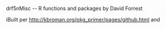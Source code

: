 drf5nMisc -- R functions and packages by David Forrest

iBuilt per http://kbroman.org/pkg_primer/pages/github.html and 
